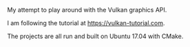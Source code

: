 My attempt to play around with the Vulkan graphics API.

I am following the tutorial at https://vulkan-tutorial.com. 

The projects are all run and built on Ubuntu 17.04 with CMake.
